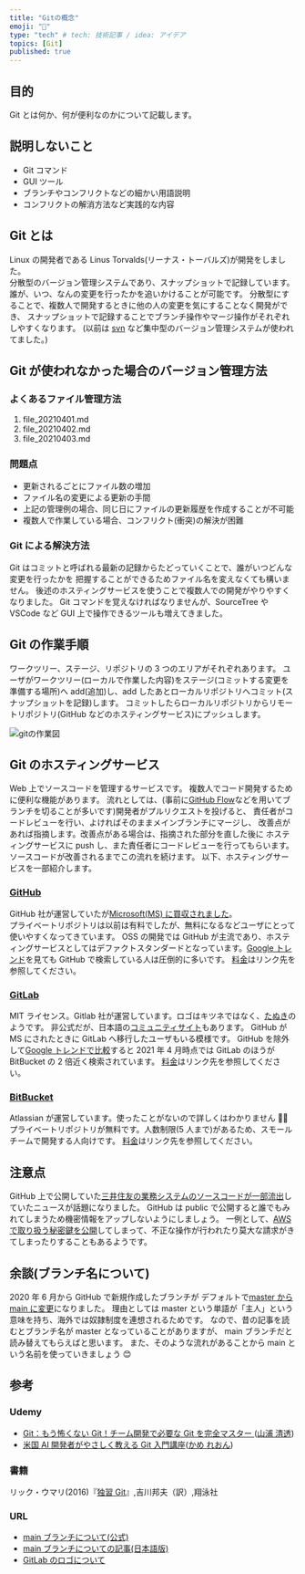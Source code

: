 ```yaml
---
title: "Gitの概念"
emoji: "🤔"
type: "tech" # tech: 技術記事 / idea: アイデア
topics: [Git]
published: true
---
```


## 目的

Git とは何か、何が便利なのかについて記載します。

## 説明しないこと

- Git コマンド
- GUI ツール
- ブランチやコンフリクトなどの細かい用語説明
- コンフリクトの解消方法など実践的な内容

## Git とは

Linux の開発者である Linus Torvalds(リーナス・トーバルズ)が開発をしました。  
分散型のバージョン管理システムであり、スナップショットで記録しています。
誰が、いつ、なんの変更を行ったかを追いかけることが可能です。
分散型にすることで、複数人で開発するときに他の人の変更を気にすることなく開発ができ、
スナップショットで記録することでブランチ操作やマージ操作がそれぞれしやすくなります。
(以前は [svn](https://subversion.apache.org/) など集中型のバージョン管理システムが使われてました。)

## Git が使われなかった場合のバージョン管理方法

### よくあるファイル管理方法

1. file_20210401.md
2. file_20210402.md
3. file_20210403.md

### 問題点

- 更新されるごとにファイル数の増加
- ファイル名の変更による更新の手間
- 上記の管理例の場合、同じ日にファイルの更新履歴を作成することが不可能
- 複数人で作業している場合、コンフリクト(衝突)の解決が困難

### Git による解決方法

Git はコミットと呼ばれる最新の記録からたどっていくことで、誰がいつどんな変更を行ったかを
把握することができるためファイル名を変えなくても構いません。
後述のホスティングサービスを使うことで複数人での開発がやりやすくなりました。
Git コマンドを覚えなければなりませんが、SourceTree や VSCode など GUI 上で操作できるツールも増えてきました。

## Git の作業手順

ワークツリー、ステージ、リポジトリの 3 つのエリアがそれぞれあります。
ユーザがワークツリー(ローカルで作業した内容)をステージ(コミットする変更を準備する場所)へ add(追加)し、add したあとローカルリポジトリへコミット(スナップショットを記録)します。
コミットしたらローカルリポジトリからリモートリポジトリ(GitHub などのホスティングサービス)にプッシュします。

![gitの作業図](https://storage.googleapis.com/zenn-user-upload/bxukitxw6mvqfb78ro36hytxhzov)

## Git のホスティングサービス

Web 上でソースコードを管理するサービスです。
複数人でコード開発するために便利な機能があります。
流れとしては、(事前に[GitHub Flow](https://docs.github.com/en/get-started/quickstart/github-flow)などを用いてブランチを切ることが多いです)開発者がプルリクエストを投げると、
責任者がコードレビューを行い、よければそのままメインブランチにマージし、
改善点があれば指摘します。改善点がある場合は、指摘された部分を直した後に
ホスティングサービスに push し、また責任者にコードレビューを行ってもらいます。
ソースコードが改善されるまでこの流れを続けます。
以下、ホスティングサービスを一部紹介します。

### [GitHub](https://github.com/)

GitHub 社が運営していたが[Microsoft(MS) に買収されました](https://news.microsoft.com/announcement/microsoft-acquires-github/)。  
プライベートリポジトリは以前は有料でしたが、無料になるなどユーザにとって使いやすくなってきています。
OSS の開発では GitHub が主流であり、ホスティングサービスとしてはデファクトスタンダードとなっています。[Google トレンド](https://trends.google.com/trends/explore?date=today%205-y&q=bitbucket,gitlab,%2Fm%2F0ryppmg)を見ても GitHub で検索している人は圧倒的に多いです。
[料金](https://github.com/pricing)はリンク先を参照してください。

### [GitLab](https://about.gitlab.com/)

MIT ライセンス。Gitlab 社が運営しています。ロゴはキツネではなく、[たぬき](https://www.publickey1.jp/blog/20/gitlab.html)のようです。
非公式だが、日本語の[コミュニティサイト](https://www.gitlab.jp)もあります。
GitHub が MS にされたときに GitLab へ移行したユーザもいる模様です。
GitHub を除外して[Google トレンドで比較](https://trends.google.com/trends/explore?date=today%205-y&q=bitbucket,gitlab)すると 2021 年 4 月時点では GitLab のほうが BitBucket の 2 倍近く検索されています。
[料金](https://www.gitlab.jp/pricing/)はリンク先を参照してください。

### [BitBucket](https://bitbucket.org/)

Atlassian が運営しています。使ったことがないので詳しくはわかりません 🙇‍♀️
プライベートリポジトリが無料です。人数制限(5 人まで)があるため、スモールチームで開発する人向けです。
[料金](https://www.atlassian.com/software/bitbucket/pricing)はリンク先を参照してください。

## 注意点

GitHub 上で公開していた[三井住友の業務システムのソースコードが一部流出](https://xtech.nikkei.com/atcl/nxt/news/18/09551/)していたニュースが話題になりました。
GitHub は public で公開すると誰でもみれてしまうため機密情報をアップしないようにしましょう。
一例として、[AWS で取り扱う秘密鍵を公開](https://dev.classmethod.jp/articles/accesskey-leak/)してしまって、不正な操作が行われたり莫大な請求がきてしまったりすることもあるようです。

## 余談(ブランチ名について)

2020 年 6 月から GitHub で新規作成したブランチが デフォルトで[master から main に変更](https://github.com/github/renaming)になりました。
理由としては master という単語が「主人」という意味を持ち、海外では奴隷制度を連想されるためです。
なので、昔の記事を読むとブランチ名が master となっていることがありますが、
main ブランチだと読み替えてもらえばと思います。
また、そのような流れがあることから main という名前を使っていきましょう 😊

## 参考

### Udemy

- [Git：もう怖くない Git！チーム開発で必要な Git を完全マスター ](https://www.udemy.com/course/unscared_git/)([山浦 清透](https://twitter.com/kiyotoyamaura))
- [米国 AI 開発者がやさしく教える Git 入門講座](https://www.udemy.com/course/aigitgithub/)([かめ れおん](https://twitter.com/usdatascientist))

### 書籍

リック・ウマリ(2016)『[独習 Git](https://www.seshop.com/product/detail/18861)』,吉川邦夫（訳）,翔泳社

### URL

- [main ブランチについて(公式)](https://github.com/github/renaming)
- [main ブランチについての記事(日本語版)](https://www.infoq.com/jp/news/2020/11/github-main-branch/)
- [GitLab のロゴについて](https://www.publickey1.jp/blog/20/gitlab.html)
